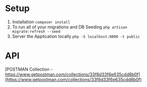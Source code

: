# Setup

1.  Installation
``
    composer install
``
2. To run all of your migrations and DB Seeding
``
php artisan migrate:refresh --seed
``
3. Server the Application locally
``
php -S localhost:8000 -t public
``

# API
[POSTMAN Collection - https://www.getpostman.com/collections/33f8d33f6e635cdd8b0f](https://www.getpostman.com/collections/33f8d33f6e635cdd8b0f)
